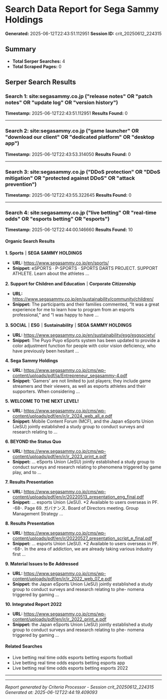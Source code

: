 # Search Data Report for Sega Sammy Holdings
**Generated:** 2025-06-12T22:43:51.112951
**Session ID:** crit_20250612_224315

## Summary
* **Total Serper Searches:** 4
* **Total Scraped Pages:** 0

## Serper Search Results

### Search 1: site:segasammy.co.jp ("release notes" OR "patch notes" OR "update log" OR "version history")
**Timestamp:** 2025-06-12T22:43:51.112951
**Results Found:** 0

---

### Search 2: site:segasammy.co.jp ("game launcher" OR "download our client" OR "dedicated platform" OR "desktop app")
**Timestamp:** 2025-06-12T22:43:53.314050
**Results Found:** 0

---

### Search 3: site:segasammy.co.jp ("DDoS protection" OR "DDoS mitigation" OR "protected against DDoS" OR "attack prevention")
**Timestamp:** 2025-06-12T22:43:55.322645
**Results Found:** 0

---

### Search 4: site:segasammy.co.jp ("live betting" OR "real-time odds" OR "esports betting" OR "esports")
**Timestamp:** 2025-06-12T22:44:00.146660
**Results Found:** 10

#### Organic Search Results
**1. Sports｜SEGA SAMMY HOLDINGS**
* **URL:** https://www.segasammy.co.jp/en/sports/
* **Snippet:** eSPORTS · P-SPORTS · SPORTS DARTS PROJECT. SUPPORT ATHLETE. Learn about the athletes ...

**2. Support for Children and Education｜Corporate Citizenship**
* **URL:** https://www.segasammy.co.jp/en/sustainability/community/children/
* **Snippet:** The participants and their families commented, “It was a great experience for me to learn how to program from an esports professional,” and “I was happy to have ...

**3. SOCIAL｜ESG｜Sustainability｜SEGA SAMMY HOLDINGS**
* **URL:** https://www.segasammy.co.jp/en/sustainability/esg/esgsociety/
* **Snippet:** The Puyo Puyo eSports system has been updated to provide a color adjustment function for people with color vision deficiency, who have previously been hesitant ...

**4. Sega Sammy Holdings**
* **URL:** https://www.segasammy.co.jp/cms/wp-content/uploads/pdf/ja/Entrepreneur_segasammy-4.pdf
* **Snippet:** 'Gamers' are not limited to just players; they include game streamers and their viewers, as well as esports athletes and their supporters. When considering ...

**5. WELCOME TO THE NEXT LEVEL!**
* **URL:** https://www.segasammy.co.jp/cms/wp-content/uploads/pdf/en/ir/ir_2024_web_all_e.pdf
* **Snippet:** Mobile Content Forum (MCF), and the Japan eSports Union (JeSU) jointly established a study group to conduct surveys and research relating to ...

**6. BEYOND the Status Quo**
* **URL:** https://www.segasammy.co.jp/cms/wp-content/uploads/pdf/en/ir/ir_2023_print_e.pdf
* **Snippet:** ... eSports Union (JeSU) jointly established a study group to conduct surveys and research relating to phenomena triggered by game play, and to ...

**7. Results Presentation**
* **URL:** https://www.segasammy.co.jp/cms/wp-content/uploads/pdf/en/ir/20220513_presentation_eng_final.pdf
* **Snippet:** ... esports Union (JeSU). *2 Available to users overseas in PF. -68-. Page 69. ガバナンス. Board of Directors meeting. Group Management Strategy ...

**8. Results Presentation**
* **URL:** https://www.segasammy.co.jp/cms/wp-content/uploads/pdf/en/ir/20220527_presentation_script_e_final.pdf
* **Snippet:** ... esports Union (JeSU). *2 Available to users overseas in PF. -68-. In the area of addiction, we are already taking various industry first ...

**9. Material Issues to Be Addressed**
* **URL:** https://www.segasammy.co.jp/cms/wp-content/uploads/pdf/en/ir/ir_2022_web_07_e.pdf
* **Snippet:** the Japan eSports Union (JeSU) jointly established a study group to conduct surveys and research relating to phe- nomena triggered by gaming ...

**10. Integrated Report 2022**
* **URL:** https://www.segasammy.co.jp/cms/wp-content/uploads/pdf/en/ir/ir_2022_print_e.pdf
* **Snippet:** the Japan eSports Union (JeSU) jointly established a study group to conduct surveys and research relating to phe- nomena triggered by gaming ...

#### Related Searches
* Live betting real time odds esports betting esports football
* Live betting real time odds esports betting esports app
* Live betting real time odds esports betting esports 2022

---

---
*Report generated by Criteria Processor - Session crit_20250612_224315*
*Generated at: 2025-06-12T22:44:19.409093*